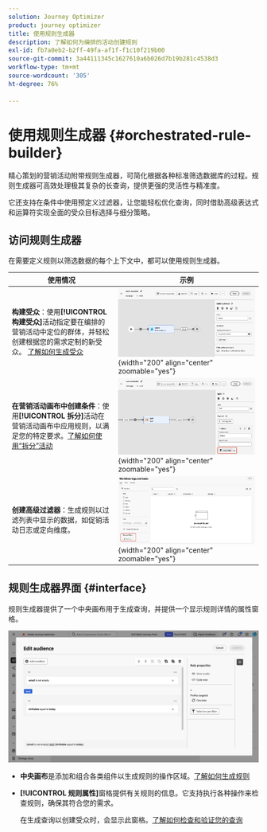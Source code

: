 ```yaml
---
solution: Journey Optimizer
product: journey optimizer
title: 使用规则生成器
description: 了解如何为编排的活动创建规则
exl-id: fb7a0eb2-b2ff-49fa-af1f-f1c10f219b00
source-git-commit: 3a44111345c1627610a6b026d7b19b281c4538d3
workflow-type: tm+mt
source-wordcount: '305'
ht-degree: 76%

---
```



# 使用规则生成器 {#orchestrated-rule-builder}

精心策划的营销活动附带规则生成器，可简化根据各种标准筛选数据库的过程。规则生成器可高效处理极其复杂的长查询，提供更强的灵活性与精准度。

它还支持在条件中使用预定义过滤器，让您能轻松优化查询，同时借助高级表达式和运算符实现全面的受众目标选择与细分策略。

## 访问规则生成器

在需要定义规则以筛选数据的每个上下文中，都可以使用规则生成器。

| 使用情况 | 示例 |
|  ---  |  ---  |
| **构建受众**：使用&#x200B;**[!UICONTROL 构建受众]**&#x200B;活动指定要在编排的营销活动中定位的群体，并轻松创建根据您的需求定制的新受众。 [了解如何生成受众](../orchestrated/activities/build-audience.md) | ![显示如何访问受众创建界面的图像](assets/query-access-audience.png){width="200" align="center" zoomable="yes"} |
| **在营销活动画布中创建条件**：使用&#x200B;**[!UICONTROL 拆分]**&#x200B;活动在营销活动画布中应用规则，以满足您的特定要求。[了解如何使用“拆分”活动](../orchestrated/activities/split.md) | ![显示如何访问工作流自定义选项的图像](assets/query-access-split.png){width="200" align="center" zoomable="yes"} |
| **创建高级过滤器**：生成规则以过滤列表中显示的数据，如促销活动日志或定向维度。 | ![显示如何自定义列表过滤器的图像](assets/query-access-advanced-filters.png){width="200" align="center" zoomable="yes"} |

## 规则生成器界面 {#interface}

规则生成器提供了一个中央画布用于生成查询，并提供一个显示规则详情的属性窗格。

![显示规则生成器界面的图像](assets/rule-builder-interface.png)

* **中央画布**&#x200B;是添加和组合各类组件以生成规则的操作区域。[了解如何生成规则](../orchestrated/build-query.md)

* **[!UICONTROL 规则属性]**&#x200B;窗格提供有关规则的信息。它支持执行各种操作来检查规则，确保其符合您的需求。

  在生成查询以创建受众时，会显示此窗格。[了解如何检查和验证您的查询](build-query.md#check-and-validate-your-query)
